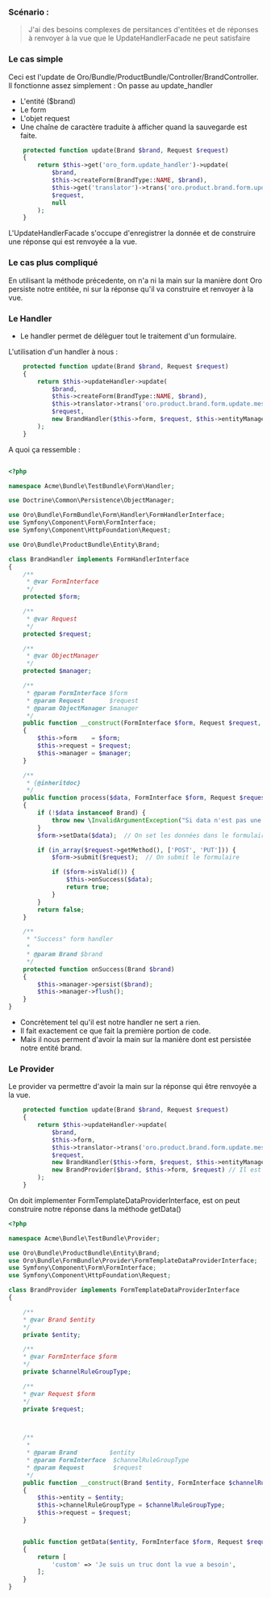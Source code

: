 ### Scénario : 

> J'ai des besoins complexes de persitances d'entitées et de réponses à renvoyer à la vue que le  UpdateHandlerFacade ne peut satisfaire

### Le cas simple

 Ceci est l'update de Oro/Bundle/ProductBundle/Controller/BrandController.
Il fonctionne assez simplement :  On passe au update_handler 
- L'entité ($brand)
- Le form
- L'objet request
- Une chaîne de caractère traduite à afficher quand la sauvegarde est faite.

```php
    protected function update(Brand $brand, Request $request)
    {
        return $this->get('oro_form.update_handler')->update(
            $brand,  
            $this->createForm(BrandType::NAME, $brand),   
            $this->get('translator')->trans('oro.product.brand.form.update.messages.saved'), 
            $request,
            null
        );
    }
```

 L'UpdateHandlerFacade s'occupe d'enregistrer la donnée et de construire une réponse qui est renvoyée a la vue.
### Le cas plus compliqué

En utilisant la méthode précedente, on n'a ni la main sur la manière dont Oro persiste notre entitée, ni sur la réponse qu'il va construire et renvoyer à la vue.

### Le Handler
- Le handler permet de délèguer tout le traitement d'un formulaire.

L'utilisation d'un handler à nous :

```php
    protected function update(Brand $brand, Request $request)
    {
        return $this->updateHandler->update(
            $brand,  
            $this->createForm(BrandType::NAME, $brand),   
            $this->translator->trans('oro.product.brand.form.update.messages.saved'), 
            $request,
            new BrandHandler($this->form, $request, $this->entityManager), // Il est là
        );
    }
```

A quoi ça ressemble : 

```php

<?php

namespace Acme\Bundle\TestBundle\Form\Handler;

use Doctrine\Common\Persistence\ObjectManager;

use Oro\Bundle\FormBundle\Form\Handler\FormHandlerInterface;
use Symfony\Component\Form\FormInterface;
use Symfony\Component\HttpFoundation\Request;

use Oro\Bundle\ProductBundle\Entity\Brand;

class BrandHandler implements FormHandlerInterface
{
    /**
     * @var FormInterface
     */
    protected $form;

    /**
     * @var Request
     */
    protected $request;

    /**
     * @var ObjectManager
     */
    protected $manager;

    /**
     * @param FormInterface $form
     * @param Request       $request
     * @param ObjectManager $manager
     */
    public function __construct(FormInterface $form, Request $request, ObjectManager $manager)
    {
        $this->form    = $form;
        $this->request = $request;
        $this->manager = $manager;
    }

    /**
     * {@inheritdoc}
     */
    public function process($data, FormInterface $form, Request $request)
    {
        if (!$data instanceof Brand) {
            throw new \InvalidArgumentException("Si data n'est pas une instance de brand on sort");
        }
        $form->setData($data);  // On set les données dans le formulaire

        if (in_array($request->getMethod(), ['POST', 'PUT'])) {
            $form->submit($request);  // On submit le formulaire

            if ($form->isValid()) {
                $this->onSuccess($data);
                return true;
            }
        }
        return false;
    }

    /**
     * "Success" form handler
     *
     * @param Brand $brand
     */
    protected function onSuccess(Brand $brand)
    {
        $this->manager->persist($brand);
        $this->manager->flush();
    }
}
```
- Concrètement tel qu'il est notre handler ne sert a rien.
- Il fait exactement ce que fait la première portion de code. 
- Mais il nous perment d'avoir la main sur la manière dont est persistée notre entité brand.


### Le Provider

Le provider va permettre d'avoir la main sur la réponse qui être renvoyée a la vue.

```php
    protected function update(Brand $brand, Request $request)
    {
        return $this->updateHandler->update(
            $brand,  
            $this->form,   
            $this->translator->trans('oro.product.brand.form.update.messages.saved'), 
            $request,
            new BrandHandler($this->form, $request, $this->entityManager), 
            new BrandProvider($brand, $this->form, $request) // Il est là
        );
    }

```
On doit implementer FormTemplateDataProviderInterface, est on peut construire notre réponse dans la méthode getData()

```php
<?php

namespace Acme\Bundle\TestBundle\Provider;

use Oro\Bundle\ProductBundle\Entity\Brand;
use Oro\Bundle\FormBundle\Provider\FormTemplateDataProviderInterface;
use Symfony\Component\Form\FormInterface;
use Symfony\Component\HttpFoundation\Request;

class BrandProvider implements FormTemplateDataProviderInterface
{

    /**
    * @var Brand $entity
    */
    private $entity;

    /**
    * @var FormInterface $form
    */
    private $channelRuleGroupType;

    /**
    * @var Request $form
    */
    private $request;



    /**
     *
     * @param Brand         $entity
     * @param FormInterface  $channelRuleGroupType
     * @param Request        $request
     */
    public function __construct(Brand $entity, FormInterface $channelRuleGroupType, Request $request)
    {
        $this->entity = $entity;
        $this->channelRuleGroupType = $channelRuleGroupType;
        $this->request = $request;
    }


    public function getData($entity, FormInterface $form, Request $request)
    {
        return [
            'custom' => 'Je suis un truc dont la vue a besoin',
        ];
    }
}
```
